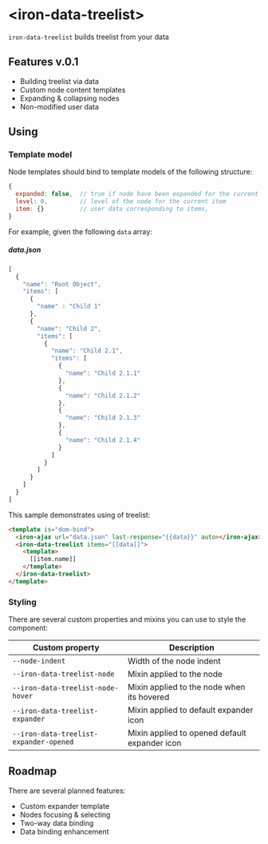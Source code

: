 # \<iron-data-treelist\>

`iron-data-treelist` builds treelist from your data

## Features v.0.1

* Building treelist via data
* Custom node content templates
* Expanding & collapsing nodes
* Non-modified user data 

## Using

### Template model
Node templates should bind to template models of the following structure:
```js
{
  expanded: false,  // true if node have been expanded for the current item
  level: 0,         // level of the node for the current item
  item: {}          // user data corresponding to items,
}
```

For example, given the following `data` array:
##### data.json
```js
[
  {
    "name": "Root Object",
    "items": [
      {
        "name" : "Child 1"
      },
      {
        "name": "Child 2",
        "items": [
          {
            "name": "Child 2.1",
            "items": [
              {
                "name": "Child 2.1.1"
              },
              {
                "name": "Child 2.1.2"
              },
              {
                "name": "Child 2.1.3"
              },
              {
                "name": "Child 2.1.4"
              }
            ]
          }
        ]
      }
    ]
  }
]
```

This sample demonstrates using of treelist:
```html
<template is="dom-bind">
  <iron-ajax url="data.json" last-response="{{data}}" auto></iron-ajax>
  <iron-data-treelist items="[[data]]">
    <template>
      [[item.name]]
    </template>
  </iron-data-treelist>
</template>
```

### Styling
There are several custom properties and mixins you can use to style the component:

Custom property | Description
----------------|--------------
`--node-indent` | Width of the node indent | `24px`
`--iron-data-treelist-node` | Mixin applied to the node
`--iron-data-treelist-node-hover` | Mixin applied to the node when its hovered
`--iron-data-treelist-expander` | Mixin applied to default expander icon
`--iron-data-treelist-expander-opened` | Mixin applied to opened default expander icon

## Roadmap

There are several planned features:

* Custom expander template
* Nodes focusing & selecting 
* Two-way data binding
* Data binding enhancement